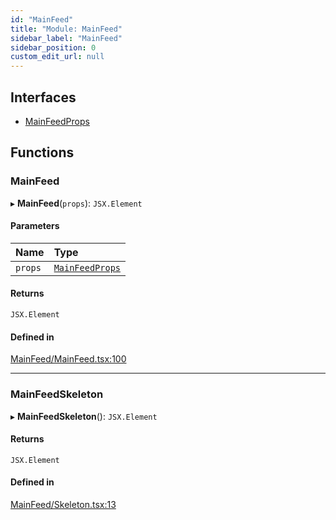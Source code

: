 ```yaml
---
id: "MainFeed"
title: "Module: MainFeed"
sidebar_label: "MainFeed"
sidebar_position: 0
custom_edit_url: null
---
```


## Interfaces

- [MainFeedProps](../interfaces/MainFeed.MainFeedProps.md)

## Functions

### MainFeed

▸ **MainFeed**(`props`): `JSX.Element`

#### Parameters

| Name | Type |
| :------ | :------ |
| `props` | [`MainFeedProps`](../interfaces/MainFeed.MainFeedProps.md) |

#### Returns

`JSX.Element`

#### Defined in

[MainFeed/MainFeed.tsx:100](https://github.com/selfcommunity/community-ui/blob/e8a635a/packages/sc-templates/src/components/MainFeed/MainFeed.tsx#L100)

___

### MainFeedSkeleton

▸ **MainFeedSkeleton**(): `JSX.Element`

#### Returns

`JSX.Element`

#### Defined in

[MainFeed/Skeleton.tsx:13](https://github.com/selfcommunity/community-ui/blob/e8a635a/packages/sc-templates/src/components/MainFeed/Skeleton.tsx#L13)
